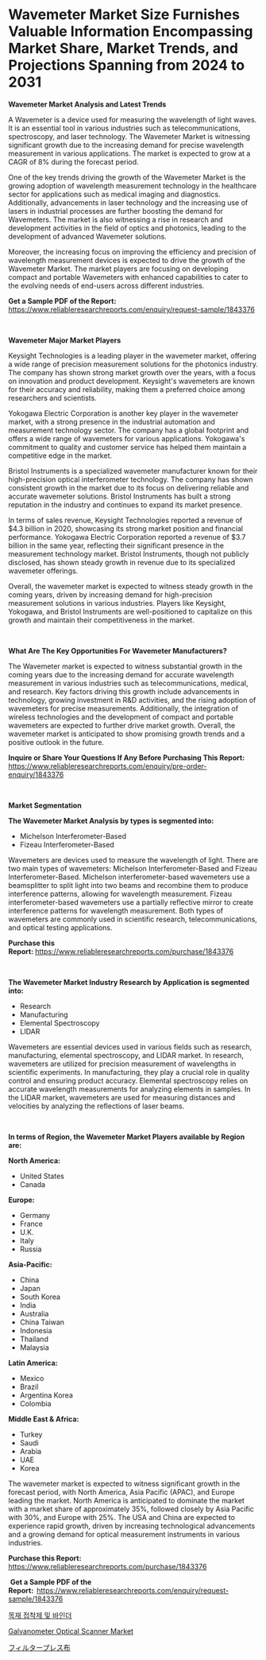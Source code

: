 <p><h1>Wavemeter Market Size Furnishes Valuable Information Encompassing Market Share, Market Trends, and Projections Spanning from 2024 to 2031</h1></p><p><strong>Wavemeter Market Analysis and Latest Trends</strong></p>
<p><p>A Wavemeter is a device used for measuring the wavelength of light waves. It is an essential tool in various industries such as telecommunications, spectroscopy, and laser technology. The Wavemeter Market is witnessing significant growth due to the increasing demand for precise wavelength measurement in various applications. The market is expected to grow at a CAGR of 8% during the forecast period.</p><p>One of the key trends driving the growth of the Wavemeter Market is the growing adoption of wavelength measurement technology in the healthcare sector for applications such as medical imaging and diagnostics. Additionally, advancements in laser technology and the increasing use of lasers in industrial processes are further boosting the demand for Wavemeters. The market is also witnessing a rise in research and development activities in the field of optics and photonics, leading to the development of advanced Wavemeter solutions.</p><p>Moreover, the increasing focus on improving the efficiency and precision of wavelength measurement devices is expected to drive the growth of the Wavemeter Market. The market players are focusing on developing compact and portable Wavemeters with enhanced capabilities to cater to the evolving needs of end-users across different industries.</p></p>
<p><strong>Get a Sample PDF of the Report:&nbsp;</strong> <a href="https://www.reliableresearchreports.com/enquiry/request-sample/1843376">https://www.reliableresearchreports.com/enquiry/request-sample/1843376</a></p>
<p>&nbsp;</p>
<p><strong>Wavemeter Major Market Players</strong></p>
<p><p>Keysight Technologies is a leading player in the wavemeter market, offering a wide range of precision measurement solutions for the photonics industry. The company has shown strong market growth over the years, with a focus on innovation and product development. Keysight's wavemeters are known for their accuracy and reliability, making them a preferred choice among researchers and scientists.</p><p>Yokogawa Electric Corporation is another key player in the wavemeter market, with a strong presence in the industrial automation and measurement technology sector. The company has a global footprint and offers a wide range of wavemeters for various applications. Yokogawa's commitment to quality and customer service has helped them maintain a competitive edge in the market.</p><p>Bristol Instruments is a specialized wavemeter manufacturer known for their high-precision optical interferometer technology. The company has shown consistent growth in the market due to its focus on delivering reliable and accurate wavemeter solutions. Bristol Instruments has built a strong reputation in the industry and continues to expand its market presence.</p><p>In terms of sales revenue, Keysight Technologies reported a revenue of $4.3 billion in 2020, showcasing its strong market position and financial performance. Yokogawa Electric Corporation reported a revenue of $3.7 billion in the same year, reflecting their significant presence in the measurement technology market. Bristol Instruments, though not publicly disclosed, has shown steady growth in revenue due to its specialized wavemeter offerings.</p><p>Overall, the wavemeter market is expected to witness steady growth in the coming years, driven by increasing demand for high-precision measurement solutions in various industries. Players like Keysight, Yokogawa, and Bristol Instruments are well-positioned to capitalize on this growth and maintain their competitiveness in the market.</p></p>
<p>&nbsp;</p>
<p><strong>What Are The Key Opportunities For Wavemeter Manufacturers?</strong></p>
<p><p>The Wavemeter market is expected to witness substantial growth in the coming years due to the increasing demand for accurate wavelength measurement in various industries such as telecommunications, medical, and research. Key factors driving this growth include advancements in technology, growing investment in R&D activities, and the rising adoption of wavemeters for precise measurements. Additionally, the integration of wireless technologies and the development of compact and portable wavemeters are expected to further drive market growth. Overall, the wavemeter market is anticipated to show promising growth trends and a positive outlook in the future.</p></p>
<p><strong>Inquire or Share Your Questions If Any Before Purchasing This Report:</strong> <a href="https://www.reliableresearchreports.com/enquiry/pre-order-enquiry/1843376">https://www.reliableresearchreports.com/enquiry/pre-order-enquiry/1843376</a></p>
<p>&nbsp;</p>
<p><strong>Market Segmentation</strong></p>
<p><strong>The Wavemeter Market Analysis by types is segmented into:</strong></p>
<p><ul><li>Michelson Interferometer-Based</li><li>Fizeau Interferometer-Based</li></ul></p>
<p><p>Wavemeters are devices used to measure the wavelength of light. There are two main types of wavemeters: Michelson Interferometer-Based and Fizeau Interferometer-Based. Michelson interferometer-based wavemeters use a beamsplitter to split light into two beams and recombine them to produce interference patterns, allowing for wavelength measurement. Fizeau interferometer-based wavemeters use a partially reflective mirror to create interference patterns for wavelength measurement. Both types of wavemeters are commonly used in scientific research, telecommunications, and optical testing applications.</p></p>
<p><strong>Purchase this Report:&nbsp;</strong><a href="https://www.reliableresearchreports.com/purchase/1843376">https://www.reliableresearchreports.com/purchase/1843376</a></p>
<p>&nbsp;</p>
<p><strong>The Wavemeter Market Industry Research by Application is segmented into:</strong></p>
<p><ul><li>Research</li><li>Manufacturing</li><li>Elemental Spectroscopy</li><li>LIDAR</li></ul></p>
<p><p>Wavemeters are essential devices used in various fields such as research, manufacturing, elemental spectroscopy, and LIDAR market. In research, wavemeters are utilized for precision measurement of wavelengths in scientific experiments. In manufacturing, they play a crucial role in quality control and ensuring product accuracy. Elemental spectroscopy relies on accurate wavelength measurements for analyzing elements in samples. In the LIDAR market, wavemeters are used for measuring distances and velocities by analyzing the reflections of laser beams.</p></p>
<p>&nbsp;</p>
<p><strong>In terms of Region, the Wavemeter Market Players available by Region are:</strong></p>
<p>
    <p> <strong> North America: </strong>
        <ul>
            <li>United States</li>
            <li>Canada</li>
        </ul>
        </p> 
    <p> <strong> Europe: </strong>
        <ul>
            <li>Germany</li>
            <li>France</li>
            <li>U.K.</li>
            <li>Italy</li>
            <li>Russia</li>
        </ul>
        </p> 
    <p> <strong> Asia-Pacific: </strong>
        <ul>
            <li>China</li>
            <li>Japan</li>
            <li>South Korea</li>
            <li>India</li>
            <li>Australia</li>
            <li>China Taiwan</li>
            <li>Indonesia</li>
            <li>Thailand</li>
            <li>Malaysia</li>
        </ul>
        </p> 
    <p> <strong> Latin America: </strong>
        <ul>
            <li>Mexico</li>
            <li>Brazil</li>
            <li>Argentina Korea</li>
            <li>Colombia</li>
        </ul>
        </p> 
    <p> <strong> Middle East & Africa: </strong>
        <ul>
            <li>Turkey</li>
            <li>Saudi</li>
            <li>Arabia</li>
            <li>UAE</li>
            <li>Korea</li>
        </ul>
    </p>
    </p>
<p><p>The wavemeter market is expected to witness significant growth in the forecast period, with North America, Asia Pacific (APAC), and Europe leading the market. North America is anticipated to dominate the market with a market share of approximately 35%, followed closely by Asia Pacific with 30%, and Europe with 25%. The USA and China are expected to experience rapid growth, driven by increasing technological advancements and a growing demand for optical measurement instruments in various industries.</p></p>
<p><strong>Purchase this Report: </strong><a href="https://www.reliableresearchreports.com/purchase/1843376">https://www.reliableresearchreports.com/purchase/1843376</a></p>
<p>&nbsp;<strong>Get a Sample PDF of the Report:&nbsp;&nbsp;</strong><a href="https://www.reliableresearchreports.com/enquiry/request-sample/1843376">https://www.reliableresearchreports.com/enquiry/request-sample/1843376</a></p>
<p><strong></strong></p>
<p><p><a href="https://github.com/oajzkywllm460/Market-Research-Report-List-1/blob/main/337616810867.md">목재 접착제 및 바인더</a></p><p><a href="https://github.com/CliffMedina6/Market-Research-Report-List-4/blob/main/galvanometer-optical-scanner-market.md">Galvanometer Optical Scanner Market</a></p><p><a href="https://github.com/mreklxf44233/Market-Research-Report-List-1/blob/main/622420711735.md">フィルタープレス布</a></p></p>